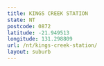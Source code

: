 ```yaml
---
title: KINGS CREEK STATION
state: NT
postcode: 0872
latitude: -21.949513
longitude: 131.298809
url: /nt/kings-creek-station/
layout: suburb
---
```

